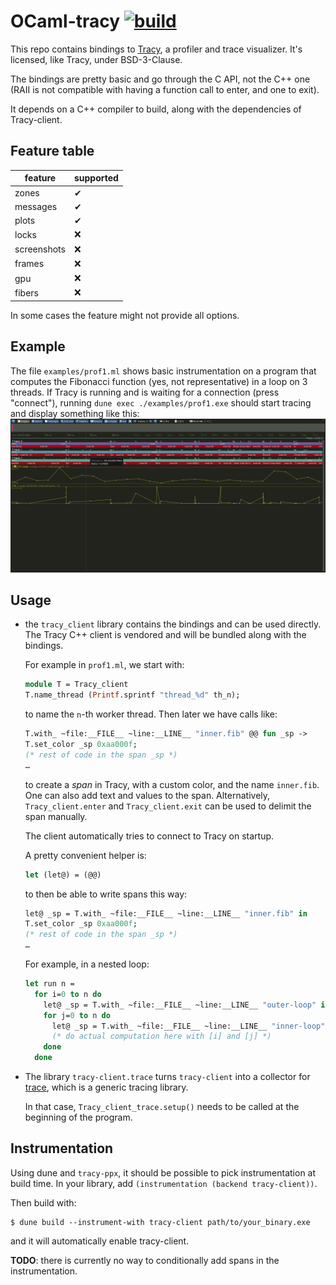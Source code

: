 # OCaml-tracy [![build](https://github.com/AestheticIntegration/ocaml-tracy/actions/workflows/build.yml/badge.svg)](https://github.com/AestheticIntegration/ocaml-tracy/actions/workflows/build.yml)

This repo contains bindings to [Tracy](https://github.com/wolfpld/tracy),
a profiler and trace visualizer. It's licensed, like Tracy, under
BSD-3-Clause.

The bindings are pretty basic and go through the C API, not the C++ one (RAII is
not compatible with having a function call to enter, and one to exit).

It depends on a C++ compiler to build, along with the dependencies
of Tracy-client.

## Feature table

| feature | supported |
|------|---|
| zones | ✔ |
| messages | ✔ |
| plots | ✔ |
| locks | ❌ |
| screenshots | ❌ |
| frames | ❌ |
| gpu | ❌ |
| fibers | ❌ |

In some cases the feature might not provide all options.

## Example

The file `examples/prof1.ml` shows basic instrumentation on a program that computes
the Fibonacci function (yes, not representative) in a loop on 3 threads.
If Tracy is running and is waiting for a connection (press "connect"),
running `dune exec ./examples/prof1.exe` should start tracing
and display something like this: ![tracy screenshot](screen1.png)

## Usage

- the `tracy_client` library contains the bindings and can be
    used directly.
    The Tracy C++ client is vendored and will be
    bundled along with the bindings.

  For example in `prof1.ml`, we start with:

  ```ocaml
  module T = Tracy_client
  T.name_thread (Printf.sprintf "thread_%d" th_n);
  ```

  to name the `n`-th worker thread. Then later we have calls like:

  ```ocaml
  T.with_ ~file:__FILE__ ~line:__LINE__ "inner.fib" @@ fun _sp ->
  T.set_color _sp 0xaa000f;
  (* rest of code in the span _sp *)
  …
  ```

  to create a _span_ in Tracy, with a custom color, and the name `inner.fib`.
  One can also add text and values to the span.
  Alternatively, `Tracy_client.enter` and `Tracy_client.exit` can be used to delimit
  the span manually.

  The client automatically tries to connect to Tracy on startup.

  A pretty convenient helper is:

  ```ocaml
  let (let@) = (@@)
  ```

  to then be able to write spans this way:

  ```ocaml
  let@ _sp = T.with_ ~file:__FILE__ ~line:__LINE__ "inner.fib" in
  T.set_color _sp 0xaa000f;
  (* rest of code in the span _sp *)
  …
  ```

  For example, in a nested loop:

  ```ocaml
  let run n =
    for i=0 to n do
      let@ _sp = T.with_ ~file:__FILE__ ~line:__LINE__ "outer-loop" in
      for j=0 to n do
        let@ _sp = T.with_ ~file:__FILE__ ~line:__LINE__ "inner-loop" in
        (* do actual computation here with [i] and [j] *)
      done
    done
  ```

- The library `tracy-client.trace` turns `tracy-client` into a collector
  for [trace](https://github.com/c-cube/trace), which is a generic tracing
  library.

  In that case, `Tracy_client_trace.setup()` needs to be called at the beginning
  of the program.

## Instrumentation

Using dune and `tracy-ppx`, it should be possible to pick instrumentation at build time.
In your library, add `(instrumentation (backend tracy-client))`.

Then build with:

```
$ dune build --instrument-with tracy-client path/to/your_binary.exe
```

and it will automatically enable tracy-client.

**TODO**: there is currently no way to conditionally add spans
in the instrumentation.
